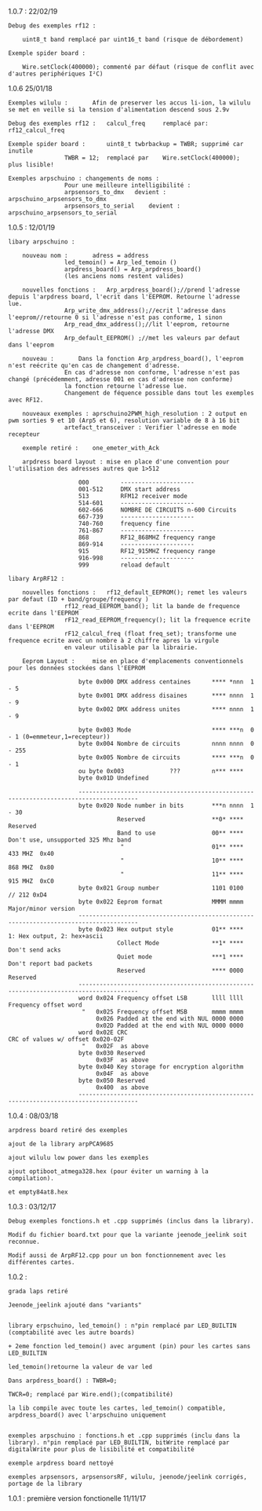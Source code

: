﻿1.0.7 : 22/02/19

    Debug des exemples rf12 :

        uint8_t band remplacé par uint16_t band (risque de débordement)

    Exemple spider board :

        Wire.setClock(400000); commenté par défaut (risque de conflit avec d'autres periphériques I²C)


1.0.6 25/01/18

	Exemples wilulu :		Afin de preserver les accus li-ion, la wilulu se met en veille si la tension d'alimentation descend sous 2.9v

	Debug des exemples rf12 :	calcul_freq 	remplacé par:	 rf12_calcul_freq

	Exemple spider board :		uint8_t twbrbackup = TWBR; supprimé car inutile
					TWBR = 12;  remplacé par	Wire.setClock(400000);   plus lisible!

	Exemples arpschuino : changements de noms :		
					Pour une meilleure intelligibilité :
					arpsensors_to_dmx	devient :	arpschuino_arpsensors_to_dmx
					arpsensors_to_serial	devient :	arpschuino_arpsensors_to_serial



1.0.5 : 12/01/19 

	libary arpschuino :

		nouveau nom : 		adress = address
					led_temoin() = Arp_led_temoin ()
					arpdress_board() = Arp_arpdress_board()
					(les anciens noms restent valides)
					
		nouvelles fonctions :	Arp_arpdress_board();//prend l'adresse depuis l'arpdress board, l'ecrit dans l'EEPROM. Retourne l'adresse lue.
					Arp_write_dmx_address();//ecrit l'adresse dans l'eeprom//retourne 0 si l'adresse n'est pas conforme, 1 sinon
					Arp_read_dmx_address();//lit l'eeprom, retourne l'adresse DMX
					Arp_default_EEPROM() ;//met les valeurs par defaut dans l'eeprom
					
		nouveau :		Dans la fonction Arp_arpdress_board(), l'eeprom n'est reécrite qu'en cas de changement d'adresse.
					En cas d'adresse non conforme, l'adresse n'est pas changé (précédemment, adresse 001 en cas d'adresse non conforme)
					la fonction retourne l'adresse lue.
					Changement de féquence possible dans tout les exemples avec RF12.

		nouveaux exemples :	aprschuino2PWM_high_resolution : 2 output en pwm sorties 9 et 10 (Arp5 et 6), resolution variable de 8 à 16 bit 
					artefact_transceiver : Verifier l'adresse en mode recepteur

		exemple retiré :  	one_emeter_with_Ack

		arpdress board layout :	mise en place d'une convention pour l'utilisation des adresses autres que 1>512
					
						000         ---------------------
						001-512     DMX start address
						513         RFM12 receiver mode
						514-601     ---------------------
						602-666     NOMBRE DE CIRCUITS n-600 Circuits
						667-739     ---------------------
						740-760     frequency fine
						761-867     ---------------------
						868         RF12_868MHZ frequency range
						869-914     ---------------------
						915         RF12_915MHZ frequency range
						916-998     ---------------------
						999         reload default

	libary ArpRF12 :	
						
		nouvelles fonctions :	rf12_default_EEPROM(); remet les valeurs par defaut (ID + band/groupe/frequency	)
					rf12_read_EEPROM_band(); lit la bande de frequence ecrite dans l'EEPROM	
					rF12_read_EEPROM_frequency(); lit la frequence ecrite dans l'EEPROM
					rF12_calcul_freq (float freq_set); transforme une frequence ecrite avec un nombre à 2 chiffre apres la virgule
					en valeur utilisable par la librairie.
										
		Eeprom Layout :		mise en place d'emplacements conventionnels pour les données stockées dans l'EEPROM 

						byte 0x000 DMX address centaines      **** *nnn  1 - 5
						byte 0x001 DMX address disaines       **** nnnn  1 - 9
						byte 0x002 DMX address unites         **** nnnn  1 - 9

						byte 0x003 Mode                       **** ***n  0 - 1 (0=emmeteur,1=recepteur)) 
						byte 0x004 Nombre de circuits         nnnn nnnn  0 - 255 
						byte 0x005 Nombre de circuits         **** ***n  0 - 1 
						ou byte 0x003             ???         n*** **** 
						byte 0x01D Undefined

						---------------------------------------------------------------------------------------
						byte 0x020 Node number in bits        ***n nnnn  1 - 30
								   Reserved                   **0* ****  Reserved 
								   Band to use                00** ****  Don't use, unsupported 325 Mhz band
									"                         01** ****  433 MHZ  0x40
									"                         10** ****  868 MHZ  0x80
									"                         11** ****  915 MHZ  0xC0
						byte 0x021 Group number               1101 0100  // 212 0xD4
						byte 0x022 Eeprom format              MMMM mmmm  Major/minor version
						---------------------------------------------------------------------------------------
						byte 0x023 Hex output style           01** ****  1: Hex output, 2: hex+ascii
								   Collect Mode               **1* ****  Don't send acks
								   Quiet mode                 ***1 ****  Don't report bad packets
								   Reserved                   **** 0000  Reserved  
						---------------------------------------------------------------------------------------
						word 0x024 Frequency offset LSB       llll llll  Frequency offset word
						 "   0x025 Frequency offset MSB       mmmm mmmm
							 0x026 Padded at the end with NUL 0000 0000
							 0x02D Padded at the end with NUL 0000 0000
						word 0x02E CRC                                   CRC of values w/ offset 0x020-02F
						 "   0x02F  as above
						byte 0x030 Reserved
							 0x03F  as above
						byte 0x040 Key storage for encryption algorithm
							 0x04F  as above
						byte 0x050 Reserved
							 0x400  as above
						---------------------------------------------------------------------------------------					
						
						
1.0.4 : 08/03/18

    arpdress board retiré des exemples

    ajout de la library arpPCA9685

    ajout wilulu low power dans les exemples

    ajout optiboot_atmega328.hex (pour éviter un warning à la compilation).

    et empty84at8.hex		


1.0.3 : 03/12/17

    Debug exemples fonctions.h et .cpp supprimés (inclus dans la library).

    Modif du fichier board.txt pour que la variante jeenode_jeelink soit reconnue.

    Modif aussi de ArpRF12.cpp pour un bon fonctionnement avec les différentes cartes.


1.0.2 :

    grada laps retiré

    Jeenode_jeelink ajouté dans "variants"


    library erpschuino, led_temoin() : n°pin remplacé par LED_BUILTIN (comptabilité avec les autre boards)

    + 2eme fonction led_temoin() avec argument (pin) pour les cartes sans LED_BUILTIN

    led_temoin()retourne la valeur de var led

    Dans arpdress_board() : TWBR=0;

    TWCR=0; remplacé par Wire.end();(compatibilité)

    la lib compile avec toute les cartes, led_temoin() compatible, arpdress_board() avec l'arpschuino uniquement


    exemples arpschuino : fonctions.h et .cpp supprimés (inclu dans la library). n°pin remplacé par LED_BUILTIN, bitWrite remplacé par digitalWrite pour plus de lisibilité et compatibilité

    exemple arpdress board nettoyé

    exemples arpsensors, arpsensorsRF, wilulu, jeenode/jeelink corrigés, portage de la library

				
						

1.0.1 : première version fonctionelle 11/11/17 
	
				